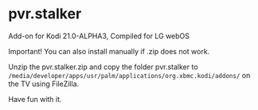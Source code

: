 # pvr.stalker
Add-on for Kodi 21.0-ALPHA3, Compiled for LG webOS

Important! You can also install manually if .zip does not work.

Unzip the pvr.stalker.zip and copy the folder pvr.stalker to `/media/developer/apps/usr/palm/applications/org.xbmc.kodi/addons/` on the TV using FileZilla.

Have fun with it.
